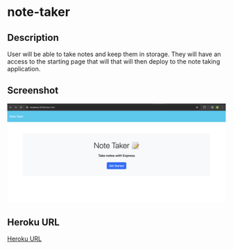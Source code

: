 # note-taker

## Description 
User will be able to take notes and keep them in storage. They will have an access to the starting page that will that will then deploy to the note taking application.

## Screenshot
![Screenshot of Note Taker](./screenshot/screenshot.png)

## Heroku URL
[Heroku URL](https://guarded-ravine-86179-043f1c8500fc.herokuapp.com/notes.html)